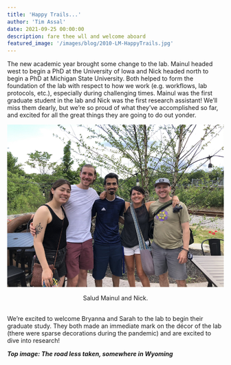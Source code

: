 ```yaml
---
title: 'Happy Trails...'
author: 'Tim Assal'
date: 2021-09-25 00:00:00
description: fare thee wll and welcome aboard
featured_image: '/images/blog/2010-LM-HappyTrails.jpg'
---
```


The new academic year brought some change to the lab. Mainul headed west to begin a PhD at the University of Iowa and Nick headed north to begin a PhD at Michigan State University. Both helped to form the foundation of the lab with respect to how we work (e.g. workflows, lab protocols, etc.), especially during challenging times. Mainul was the first graduate student in the lab and Nick was the first research assistant! We’ll miss them dearly, but we’re so proud of what they’ve accomplished so far, and excited for all the great things they are going to do out yonder. 

<p align="center">
  <img alt="wgfd-crew" src="/images/gallery/lab-class-of-2021.jpg">
</p> 
<center>Salud Mainul and Nick. </center>
<br>

We’re excited to welcome Bryanna and Sarah to the lab to begin their graduate study. They both made an immediate mark on the décor of the lab (there were sparse decorations during the pandemic) and are excited to dive into research!

***Top image: The road less taken, somewhere in Wyoming***
